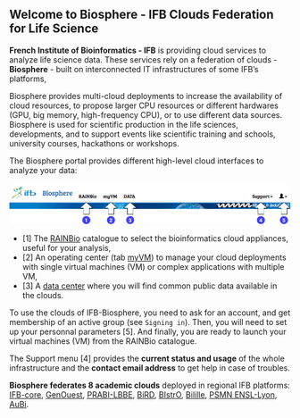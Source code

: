 ## Welcome to Biosphere - IFB Clouds Federation for Life Science

**French Institute of Bioinformatics - IFB** is providing cloud services to analyze life science data.
These services rely on a federation of clouds - **Biosphere** - built on interconnected IT infrastructures of some IFB’s platforms, 

Biosphere provides multi-cloud deployments to increase the availability of cloud resources, to propose larger CPU resources or different hardwares (GPU, big memory, high-frequency CPU), or to use different data sources. Biosphere is used for scientific production in the life sciences, developments, and to support events like scientific training and schools, university courses, hackathons or workshops.

The Biosphere portal provides different high-level cloud interfaces to analyze your data:

![Biosphere portal top banner](assets/img/biosphere-portal-top.png)

* [1] The [RAINBio](https://biosphere.france-bioinformatique.fr/catalogue) catalogue to select the bioinformatics cloud appliances, useful for your analysis,
* [2] An operating center (tab [myVM](https://biosphere.france-bioinformatique.fr/cloud)) to manage your cloud deployments with single virtual machines (VM) or complex applications with multiple VM,
* [3] A [data center](https://biosphere.france-bioinformatique.fr/catalogue/data) where you will find common public data available in the clouds.

To use the clouds of IFB-Biosphere, you need to ask for an account, and get membership of an active group (see `Signing in`). Then, you will need to set up your personnal parameters [5]. And finally, you are ready to launch your virtual machines (VM) from the RAINBio catalogue.

The Support menu [4] provides the **current status and usage** of the whole infrastructure and the **contact email address** to get help in case of troubles.

**Biosphere federates 8 academic clouds** deployed in regional IFB platforms:
[IFB-core](https://www.france-bioinformatique.fr/fr/core),
[GenOuest](https://ressources.france-bioinformatique.fr/fr/plateformes/genouest),
[PRABI-LBBE](https://ressources.france-bioinformatique.fr/fr/plateformes/prabi-doua),
[BiRD](https://ressources.france-bioinformatique.fr/fr/plateformes/bird),
[BIstrO](https://ressources.france-bioinformatique.fr/fr/plateformes/bistro),
[Bilille](https://ressources.france-bioinformatique.fr/fr/plateformes/bilille),
[PSMN ENSL-Lyon](http://www.ens-lyon.fr/PSMN/doku.php),
[AuBi](https://ressources.france-bioinformatique.fr/fr/plateformes/aubi).